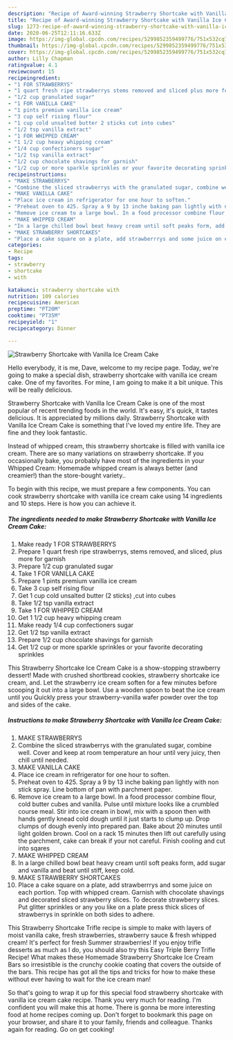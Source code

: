 ```yaml
---
description: "Recipe of Award-winning Strawberry Shortcake with Vanilla Ice Cream Cake"
title: "Recipe of Award-winning Strawberry Shortcake with Vanilla Ice Cream Cake"
slug: 1273-recipe-of-award-winning-strawberry-shortcake-with-vanilla-ice-cream-cake
date: 2020-06-25T12:11:16.633Z
image: https://img-global.cpcdn.com/recipes/5299852359499776/751x532cq70/strawberry-shortcake-with-vanilla-ice-cream-cake-recipe-main-photo.jpg
thumbnail: https://img-global.cpcdn.com/recipes/5299852359499776/751x532cq70/strawberry-shortcake-with-vanilla-ice-cream-cake-recipe-main-photo.jpg
cover: https://img-global.cpcdn.com/recipes/5299852359499776/751x532cq70/strawberry-shortcake-with-vanilla-ice-cream-cake-recipe-main-photo.jpg
author: Lilly Chapman
ratingvalue: 4.1
reviewcount: 15
recipeingredient:
- "1 FOR STRAWBERRYS"
- "1 quart fresh ripe strawberrys stems removed and sliced plus more for garnish"
- "1/2 cup granulated sugar"
- "1 FOR VANILLA CAKE"
- "1 pints premium vanilla ice cream"
- "3 cup self rising flour"
- "1 cup cold unsalted butter 2 sticks cut into cubes"
- "1/2 tsp vanilla extract"
- "1 FOR WHIPPED CREAM"
- "1 1/2 cup heavy whipping cream"
- "1/4 cup confectioners sugar"
- "1/2 tsp vanilla extract"
- "1/2 cup chocolate shavings for garnish"
- "1/2 cup or more sparkle sprinkles or your favorite decorating sprinkles"
recipeinstructions:
- "MAKE STRAWBERRYS"
- "Combine the sliced strawberrys with the granulated sugar, combine well. Cover and  keep at room temperature an hour until very juicy, then chill until needed."
- "MAKE VANILLA CAKE"
- "Place ice cream in refrigerator for one hour to soften."
- "Preheat oven to 425. Spray a 9 by 13 inche baking pan lightly with non stick spray. Line bottom of pan with parchment paper."
- "Remove ice cream to a large bowl. In a food processor combine flour, cold butter cubes and vanilla. Pulse until mixture looks like a crumbled course meal. Stir into ice cream in bowl, mix with a spoon then with hands gently knead cold dough until it just starts to clump up. Drop clumps of dough evenly into prepared pan. Bake about 20 minutes until light golden brown. Cool on a rack 15 minutes then lift out carefully using the parchment, cake can break if your not careful. Finish cooling and cut into sqares"
- "MAKE WHIPPED CREAM"
- "In a large chilled bowl beat heavy cream until soft peaks form, add sugar and vanilla and beat until stiff, keep cold."
- "MAKE STRAWBERRY SHORTCAKES"
- "Place a cake square on a plate, add strawberrrys and some juice on each portion. Top with whipped cream. Garnish with chocolate shavings and decorated sliced strawberry slices. To decorate strawberry slices. Put glitter sprinkles or any you like on a plate press thick slices of strawberrys in sprinkle on both sides to adhere."
categories:
- Recipe
tags:
- strawberry
- shortcake
- with

katakunci: strawberry shortcake with 
nutrition: 109 calories
recipecuisine: American
preptime: "PT20M"
cooktime: "PT35M"
recipeyield: "1"
recipecategory: Dinner

---
```



![Strawberry Shortcake with Vanilla Ice Cream Cake](https://img-global.cpcdn.com/recipes/5299852359499776/751x532cq70/strawberry-shortcake-with-vanilla-ice-cream-cake-recipe-main-photo.jpg)

Hello everybody, it is me, Dave, welcome to my recipe page. Today, we're going to make a special dish, strawberry shortcake with vanilla ice cream cake. One of my favorites. For mine, I am going to make it a bit unique. This will be really delicious.

Strawberry Shortcake with Vanilla Ice Cream Cake is one of the most popular of recent trending foods in the world. It's easy, it's quick, it tastes delicious. It is appreciated by millions daily. Strawberry Shortcake with Vanilla Ice Cream Cake is something that I've loved my entire life. They are fine and they look fantastic.

Instead of whipped cream, this strawberry shortcake is filled with vanilla ice cream. There are so many variations on strawberry shortcake. If you occasionally bake, you probably have most of the ingredients in your Whipped Cream: Homemade whipped cream is always better (and creamier!) than the store-bought variety..


To begin with this recipe, we must prepare a few components. You can cook strawberry shortcake with vanilla ice cream cake using 14 ingredients and 10 steps. Here is how you can achieve it.

<!--inarticleads1-->

##### The ingredients needed to make Strawberry Shortcake with Vanilla Ice Cream Cake:

1. Make ready 1 FOR STRAWBERRYS
1. Prepare 1 quart fresh ripe strawberrys, stems removed, and sliced, plus more for garnish
1. Prepare 1/2 cup granulated sugar
1. Take 1 FOR VANILLA CAKE
1. Prepare 1 pints premium vanilla ice cream
1. Take 3 cup self rising flour
1. Get 1 cup cold unsalted butter (2 sticks) ,cut into cubes
1. Take 1/2 tsp vanilla extract
1. Take 1 FOR WHIPPED CREAM
1. Get 1 1/2 cup heavy whipping cream
1. Make ready 1/4 cup confectioners sugar
1. Get 1/2 tsp vanilla extract
1. Prepare 1/2 cup chocolate shavings for garnish
1. Get 1/2 cup or more sparkle sprinkles or your favorite decorating sprinkles


This Strawberry Shortcake Ice Cream Cake is a show-stopping strawberry dessert! Made with crushed shortbread cookies, strawberry shortcake ice cream, and. Let the strawberry ice cream soften for a few minutes before scooping it out into a large bowl. Use a wooden spoon to beat the ice cream until you Quickly press your strawberry-vanilla wafer powder over the top and sides of the cake. 

<!--inarticleads2-->

##### Instructions to make Strawberry Shortcake with Vanilla Ice Cream Cake:

1. MAKE STRAWBERRYS
1. Combine the sliced strawberrys with the granulated sugar, combine well. Cover and  keep at room temperature an hour until very juicy, then chill until needed.
1. MAKE VANILLA CAKE
1. Place ice cream in refrigerator for one hour to soften.
1. Preheat oven to 425. Spray a 9 by 13 inche baking pan lightly with non stick spray. Line bottom of pan with parchment paper.
1. Remove ice cream to a large bowl. In a food processor combine flour, cold butter cubes and vanilla. Pulse until mixture looks like a crumbled course meal. Stir into ice cream in bowl, mix with a spoon then with hands gently knead cold dough until it just starts to clump up. Drop clumps of dough evenly into prepared pan. Bake about 20 minutes until light golden brown. Cool on a rack 15 minutes then lift out carefully using the parchment, cake can break if your not careful. Finish cooling and cut into sqares
1. MAKE WHIPPED CREAM
1. In a large chilled bowl beat heavy cream until soft peaks form, add sugar and vanilla and beat until stiff, keep cold.
1. MAKE STRAWBERRY SHORTCAKES
1. Place a cake square on a plate, add strawberrrys and some juice on each portion. Top with whipped cream. Garnish with chocolate shavings and decorated sliced strawberry slices. To decorate strawberry slices. Put glitter sprinkles or any you like on a plate press thick slices of strawberrys in sprinkle on both sides to adhere.


This Strawberry Shortcake Trifle recipe is simple to make with layers of moist vanilla cake, fresh strawberries, strawberry sauce &amp; fresh whipped cream! It&#39;s perfect for fresh Summer strawberries! If you enjoy trifle desserts as much as I do, you should also try this Easy Triple Berry Trifle Recipe! What makes these Homemade Strawberry Shortcake Ice Cream Bars so irresistible is the crunchy cookie coating that covers the outside of the bars. This recipe has got all the tips and tricks for how to make these without ever having to wait for the ice cream man! 

So that's going to wrap it up for this special food strawberry shortcake with vanilla ice cream cake recipe. Thank you very much for reading. I'm confident you will make this at home. There is gonna be more interesting food at home recipes coming up. Don't forget to bookmark this page on your browser, and share it to your family, friends and colleague. Thanks again for reading. Go on get cooking!
